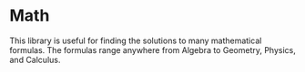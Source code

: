 Math
====

This library is useful for finding the solutions to many mathematical formulas. 
The formulas range anywhere from Algebra to Geometry, Physics, and Calculus.
